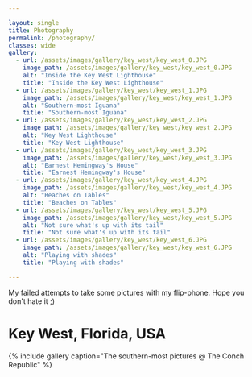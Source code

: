 ```yaml
---

layout: single
title: Photography
permalink: /photography/
classes: wide
gallery:
  - url: /assets/images/gallery/key_west/key_west_0.JPG
    image_path: /assets/images/gallery/key_west/key_west_0.JPG
    alt: "Inside the Key West Lighthouse"
    title: "Inside the Key West Lighthouse"
  - url: /assets/images/gallery/key_west/key_west_1.JPG
    image_path: /assets/images/gallery/key_west/key_west_1.JPG
    alt: "Southern-most Iguana"
    title: "Southern-most Iguana"
  - url: /assets/images/gallery/key_west/key_west_2.JPG
    image_path: /assets/images/gallery/key_west/key_west_2.JPG
    alt: "Key West Lighthouse"
    title: "Key West Lighthouse"
  - url: /assets/images/gallery/key_west/key_west_3.JPG
    image_path: /assets/images/gallery/key_west/key_west_3.JPG
    alt: "Earnest Hemingway's House"
    title: "Earnest Hemingway's House"
  - url: /assets/images/gallery/key_west/key_west_4.JPG
    image_path: /assets/images/gallery/key_west/key_west_4.JPG
    alt: "Beaches on Tables"
    title: "Beaches on Tables"
  - url: /assets/images/gallery/key_west/key_west_5.JPG
    image_path: /assets/images/gallery/key_west/key_west_5.JPG
    alt: "Not sure what's up with its tail"
    title: "Not sure what's up with its tail"
  - url: /assets/images/gallery/key_west/key_west_6.JPG
    image_path: /assets/images/gallery/key_west/key_west_6.JPG
    alt: "Playing with shades"
    title: "Playing with shades"

---
```


My failed attempts to take some pictures with my flip-phone. Hope you don't hate it ;)

# Key West, Florida, USA

{% include gallery caption="The southern-most pictures @ The Conch Republic" %}
